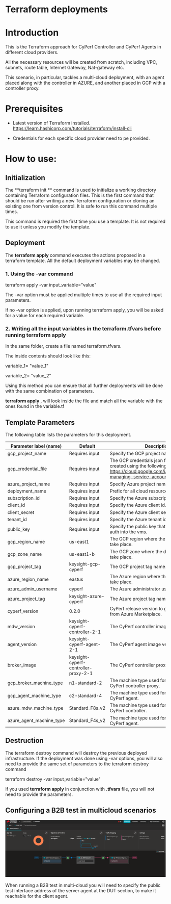 # Terraform deployments

# Introduction

This is the Terraform approach for CyPerf Controller and CyPerf Agents in different cloud providers.

All the necessary resources will be created from scratch, including VPC, subnets, route table, Internet Gateway, Nat-gateway etc.

This scenario, in particular, tackles a multi-cloud deployment, with an agent placed along with the controller in AZURE, and another placed in GCP with a controller proxy.

# Prerequisites

- Latest version of Terraform installed. https://learn.hashicorp.com/tutorials/terraform/install-cli

- Credentials for each specific cloud provider need to pe provided.

# How to use:

## Initialization

The  **terraform init ** command is used to initialize a working directory containing Terraform configuration files. This is the first command that should be run after writing a new Terraform configuration or cloning an existing one from version control. It is safe to run this command multiple times.

This command is required the first time you use a template. It is not required to use it unless you modify the template.

## Deployment

The  **terraform apply**  command executes the actions proposed in a terraform template. All the default deployment variables may be changed.

### 1. Using the **-var** command

terraform apply -var input\_variable=&quot;value&quot;

The -var option must be applied multiple times to use all the required input parameters.

If no -var option is applied, upon running terraform apply, you will be asked for a value for each required variable.

### 2. Writing all the input variables in the terraform.tfvars before running terraform apply

In the same folder, create a file named terraform.tfvars.

The inside contents should look like this:

variable_1= "value\_1"

variable_2= "value\_2"

Using this method you can ensure that all further deployments will be done with the same combination of parameters.

**terraform apply** , will look inside the file and match all the variable with the ones found in the variable.tf

## Template Parameters

The following table lists the parameters for this deployment.

| **Parameter label (name)**                  | **Default**            | **Description**  |
| ----------------------- | ----------------- | ----- |
| gcp_project_name            | Requires input   | Specify the GCP project name. |
| gcp_credential_file   | Requires input   | The GCP credentials json file must be created using the following specifications https://cloud.google.com/iam/docs/creating-managing-service-account-keys. |
| azure_project_name     | Requires input   | Specify Azure project name. |
| deployment_name | Requires input | Prefix for all cloud resources. |
| subscription_id     | Requires input   | Specify the Azure subscription id.    |
| client_id       | Requires input   | Specify the Azure client id.   |
| client_secret     | Requires input     | Specify the Azure client secret.   |
| tenant_id       | Requires input    | Specify the Azure tenant id.   |
| public_key       | Requires input    | Specify the public key that will be used to auth into the vms.   |
| gcp_region_name      | us-east1       | The GCP region where the deployment will take place. |
| gcp_zone_name | us-east1-b | The GCP zone where the deployment will take place. |
| gcp_project_tag | keysight-gcp-cyperf |The GCP project tag name. |
| azure_region_name      | eastus       | The Azure region where the deployment will take place. |
| azure_admin_username  | cyperf | The Azure administrator username. |
| azure_project_tag | keysight-azure-cyperf |The Azure project tag name. |
| cyperf_version   | 0.2.0            | CyPerf release version to get the images from Azure Marketplace. |
| mdw_version   | keysight-cyperf-controller-2-1            | The  CyPerf controller image version. |
| agent_version   | keysight-cyperf-agent-2-1           | The  CyPerf agent image version. |
| broker_image            | keysight-cyperf-controller-proxy-2-1   | The  CyPerf controller proxy image version.    |
| gcp_broker_machine_type   | n1-standard-2            | The machine type used for deploying the CyPerf controller proxy. |
| gcp_agent_machine_type   | c2-standard-4            | The machine type used for deploying the CyPerf agent. |
| azure_mdw_machine_type | Standard_F8s_v2 | The machine type used for deploying the CyPerf controller. |
| azure_agent_machine_type   | Standard_F4s_v2   | The machine type used for deploying the CyPerf agent. |


## Destruction

The terraform destroy command will destroy the previous deployed infrastructure.
If the deployment was done using -var options, you will also need to provide the same set of parameters to the terraform destroy command

terraform destroy -var input\_variable=&quot;value&quot;

If you used **terraform apply** in conjunction with **.tfvars** file, you will not need to provide the parameters.

## Configuring a B2B test in multicloud scenarios

![UI](configuration.png?raw=true "Test configuration")

When running a B2B test in multi-cloud you will need to specify the public test interface address of the server agent at the DUT section, to make it reachable for the client agent.
